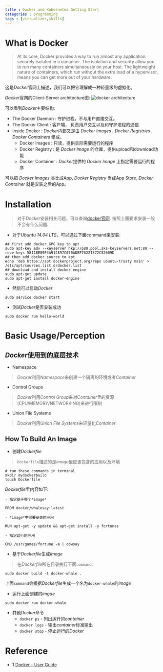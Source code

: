 ```yaml
---
title : Docker and Kubernetes Getting Start
categories : programming
tags : [virtualizer,skills]
---
```


# What is Docker

> At its core, Docker provides a way to run almost any application securely isolated in a container. The isolation and security allow you to run many containers simultaneously on your host. The lightweight nature of containers, which run without the extra load of a hypervisor, means you can get more out of your hardware.

这是*Docker*官网上描述，我们可以把它理解成一种轻量级的虚拟化。

*Docker*官网的Client-Server architecture图:
![docker architecture](https://docs.docker.com/engine/article-img/architecture.svg "Architecture")

可以看到*Docker*主要结构:

* The Docker Daemon : 守护进程，不与用户直接交互。
* The Docker Client : 客户端， 负责用户交互以及和守护进程的通信
* Inside Docker : *Docker*内部又是由 _Docker Images_ , _Docker Registries_ ,
  _Docker Containers_ 组成。
    * Docker Images : 只读，提供实际需要运行的程序
    * Docker Registry : 是 _Docker Image_ 的仓库，提供upload和download功能
    * Docker Container : *Docker*提供的 _Docker Image_ 上指定需要运行的程序

可以把 _Docker Images_ 类比成App, _Docker Registry_ 当成App Store, _Docker
Container_ 就是安装之后的App。

# Installation

> 对于*Docker*安装相关问题，可以查询[docker官网](https://docs.docker.com/engine/installation).
按照上面要求安装一般不会有什么问题.

* 对于*Ubuntu 14.04 LTS*，可以通过下面command来安装:

```shell
## first add docker GPG key to apt
sudo apt-key adv --keyserver hkp://p80.pool.sks-keyservers.net:80 --recv-keys 58118E89F3A912897C070ADBF76221572C52609D
## then add docker source to apt
echo 'deb https://apt.dockerproject.org/repo ubuntu-trusty main' > /etc/apt/sources.list.d/docker.list
## download and install docker engine
sudo apt-get update
sudo apt-get install docker-engine

```

* 然后可以启动*Docker*

```shell
sudo service docker start
```

* 测试*Docker*是否安装成功

```shell
sudo docker run hello-world
```

# Basic Usage/Perception

## *Docker*使用到的底层技术

* Namespace

> *Docker*利用*Namespace*来创建一个隔离的环境或者*Container*

* Control Groups

> *Docker*利用*Control Group*来对*Container*里的资源(CPU/MEMORY/NETWORKING)来进行限制

* Union File Systems

> *Docker*利用*Union File Systems*来轻量化*Container*

## How To Build An Image

* 创建*Dockerfile*

> `Dockerfile`描述的是*image*里应该包含的应用以及环境

```shell
# run these commands in terminal
mkdir mydockerbuild
touch Dockerfile
```

*Dockerfile*里内容如下:

    - 指定基于哪个*image*

```shell
FROM docker/whalesay:latest
```

    - *image*中需要安装的应用

```shell
RUN apt-get -y update && apt-get install -y fortunes
```

    - 指定运行的应用

```shell
CMD /usr/games/fortune -a | cowsay
```

* 基于*Dockerfile*生成*image*

> 在*Dockerfile*所在目录执行下面`command`:

```shell
sudo docker build -t docker-whale .
```

上面`command`会根据*Dockerfile*生成一个名为`docker-whale`的*image*

* 运行上面创建的*imgae*

```shell
sudo docker run docker-whale
```

* 其他*Docker*命令
    * `docker ps` - 列出运行的*container*
    * `docker logs` - 输出*container*标准输出
    * `docker stop` - 停止运行的*Docker*

# Reference

* 1.[Docker - User Guide](https://docs.docker.com)

